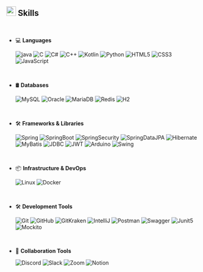 <!--


<div align="center">
	
![header](https://capsule-render.vercel.app/api?type=waving&color=gradient&height=250&section=header&text=Lee_hyeongseok&fontSize=90)

</div>

-->

	
## <img src="https://media2.giphy.com/media/QssGEmpkyEOhBCb7e1/giphy.gif?cid=ecf05e47a0n3gi1bfqntqmob8g9aid1oyj2wr3ds3mg700bl&rid=giphy.gif" width ="25"><b> Skills</b>
<br>

<p align="center">

- 💻 **Languages**
    
    ![java](https://img.shields.io/badge/Java-ED8B00?style=for-the-badge&&logoColor=white)
    ![C](https://img.shields.io/badge/C%20-%232370ED.svg?style=for-the-badge&logo=c&logoColor=white)
    ![C#](https://img.shields.io/badge/C%23-239120?style=for-the-badge&logo=c-sharp&logoColor=white)
    ![C++](https://img.shields.io/badge/C++%20-%2300599C.svg?style=for-the-badge&logo=c%2B%2B&logoColor=white)
    ![Kotlin](https://img.shields.io/badge/Kotlin-0095D5?&style=for-the-badge&logo=kotlin&logoColor=white)
    ![Python](https://img.shields.io/badge/Python%20-%2314354C.svg?style=for-the-badge&logo=python&logoColor=white)
    ![HTML5](https://img.shields.io/badge/HTML5%20-%23E34F26.svg?style=for-the-badge&logo=html5&logoColor=white)
    ![CSS3](https://img.shields.io/badge/CSS%20-%231572B6.svg?style=for-the-badge&logo=css3&logoColor=white)
    ![JavaScript](https://img.shields.io/badge/JavaScript-F7DF1E?&style=for-the-badge&logo=JavaScript&logoColor=white)
  
<br>   
    
- 🛢️ **Databases**

    ![MySQL](https://img.shields.io/badge/MySQL-4479A1?style=for-the-badge&logo=mysql&logoColor=white)
    ![Oracle](https://img.shields.io/badge/Oracle-F80000?style=for-the-badge&logo=Oracle&logoColor=white)
    ![MariaDB](https://img.shields.io/badge/MariaDB-003545?style=for-the-badge&logo=MariaDB&logoColor=white)
    ![Redis](https://img.shields.io/badge/Redis-FF4438?style=for-the-badge&logo=Redis&logoColor=white)
    ![H2](https://img.shields.io/badge/H2-0B5CFF?style=for-the-badge&logo=H2&logoColor=white)

<br>

- 🛠️ **Frameworks & Libraries**

  ![Spring](https://img.shields.io/badge/Spring-6DB33F?style=for-the-badge&logo=spring&logoColor=white)
  ![SpringBoot](https://img.shields.io/badge/SpringBoot-6DB33F?style=for-the-badge&logo=SpringBoot&logoColor=white)
  ![SpringSecurity](https://img.shields.io/badge/Spring_Security-6DB33F?style=for-the-badge&logo=Spring-Security&logoColor=white)
  ![SpringDataJPA](https://img.shields.io/badge/Spring_Data_JPA-6DB33F?&style=for-the-badge&logo=spring&logoColor=white)
  ![Hibernate](https://img.shields.io/badge/Hibernate-59666C?style=for-the-badge&&logo=Hibernate&logoColor=white)
  ![MyBatis](https://img.shields.io/badge/MyBatis-ED8B00?&style=for-the-badge&logoColor=white)
  ![JDBC](https://img.shields.io/badge/JDBC-ED8B00?&style=for-the-badge&logoColor=white)
  ![JWT](https://img.shields.io/badge/JWT-ED8B00?style=for-the-badge&logoColor=white)
  ![Arduino](https://img.shields.io/badge/Arduino-00878F?&style=for-the-badge&logo=Arduino&logoColor=white)
  ![Swing](https://img.shields.io/badge/Swing-ED8B00?&style=for-the-badge&logo=Swing&logoColor=white)
  
<br>

- 📦 **Infrastructure & DevOps**

  ![Linux](https://img.shields.io/badge/Linux-FCC624?&style=for-the-badge&logo=Linux&logoColor=white)
  ![Docker](https://img.shields.io/badge/docker-%230db7ed.svg?style=for-the-badge&logo=docker&logoColor=white)

  <br>

- 🛠️ **Development Tools**

    ![Git](https://img.shields.io/badge/Git-F05032?&style=for-the-badge&logo=Git&logoColor=white)
    ![GitHub](https://img.shields.io/badge/github-181717.svg?style=for-the-badge&logo=github&logoColor=white)
    ![GitKraken](https://img.shields.io/badge/GitKraken-179287?&style=for-the-badge&logo=GitKraken&logoColor=white)
    ![IntelliJ](https://img.shields.io/badge/IntelliJ_IDEA-000000.svg?style=for-the-badge&logo=intellij-idea&logoColor=white)
    ![Postman](https://img.shields.io/badge/Postman-FF6C37?&style=for-the-badge&logo=Postman&logoColor=white)
    ![Swagger](https://img.shields.io/badge/Swagger-85EA2D?&style=for-the-badge&logo=Swagger&logoColor=white)
    ![Junit5](https://img.shields.io/badge/Junit5-25A162?&style=for-the-badge&logo=Junit5&logoColor=white)
    ![Mockito](https://img.shields.io/badge/Mockito-ED8B00?&style=for-the-badge&logo=Mockito&logoColor=white)

  <br>
  
- 🤝 **Collaboration Tools**

    ![Discord](https://img.shields.io/badge/Discord-5865F2?&style=for-the-badge&logo=Discord&logoColor=white)
    ![Slack](https://img.shields.io/badge/Slack-4A154B?&style=for-the-badge&logo=Slack&logoColor=white)
    ![Zoom](https://img.shields.io/badge/Zoom-0B5CFF?&style=for-the-badge&logo=Zoom&logoColor=white)
    ![Notion](https://img.shields.io/badge/Notion-000000?&style=for-the-badge&logo=Notion&logoColor=white)
  
</p>

<!--

<br>
<img src="https://user-images.githubusercontent.com/73097560/115834477-dbab4500-a447-11eb-908a-139a6edaec5c.gif">

<br>
<br>
<br>

<div align='center'>

-->

<!-- 참고 -->
<!-- https://hulrud.tistory.com/3 -->
